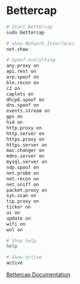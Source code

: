 # Bettercap
```bash
# Start Bettercap
sudo bettercap

# show Network Interfaces
net.show

# Spoof everything
any.proxy on
api.rest on
arp.spoof on
ble.recon on
c2 on
caplets on
dhcp6.spoof on
dns.spoof on
events.stream on
gps on
hid on
http.proxy on
http.server on
https.proxy on
https.server on
mac.changer on
mdns.server on
mysql.server on
ndp.spoof on
net.probe on
net.recon on
net.sniff on
packet.proxy on
syn.scan on
tcp.proxy on
ticker on
ui on
update on
wifi on
wol on

# Show help
help

# Show active
active
```

[Bettercap Documentation](https://www.bettercap.org/usage/interactive/)